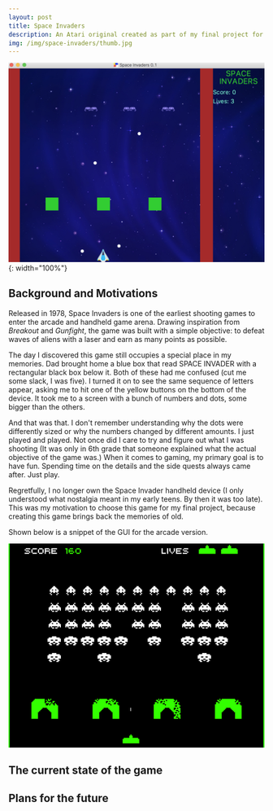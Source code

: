 ```yaml
---
layout: post
title: Space Invaders
description: An Atari original created as part of my final project for AP Computer Science
img: /img/space-invaders/thumb.jpg
---
```


![Gameplay Image](/img/space-invaders/thumb.jpg){: width="100%"}

## Background and Motivations

Released in 1978, Space Invaders is one of the earliest shooting games to enter the arcade and handheld game arena. Drawing inspiration from 
*Breakout* and *Gunfight*, the game was built with a simple objective: to defeat waves of aliens with a laser and earn as many points as
possible. 

The day I discovered this game still occupies a special place in my memories. Dad brought home a blue box that read SPACE INVADER with a rectangular
black box below it. Both of these had me confused (cut me some slack, I was five). I turned it on to see the same sequence of letters appear, asking me to hit one of the yellow buttons on the bottom of the device. It took me to a screen with a bunch of numbers and dots, some bigger than the others.

And that was that. I don't remember understanding why the dots were differently sized or why the numbers changed by different amounts. I just played and played. Not once did I care to try and figure out what I was shooting (It was only in 6th grade that someone explained what the actual objective of the game was.) When it comes to gaming, my primary goal is to have fun. Spending time on the details and the side quests always came after. Just play. 

Regretfully, I no longer own the Space Invader handheld device (I only understood what nostalgia meant in my early teens. By then it was too late). This was my motivation to choose this game for my final project, because creating this game brings back the memories of old.

Shown below is a snippet of the GUI for the arcade version.

![OG Gameplay](/img/space-invaders/og.png)

## The current state of the game

## Plans for the future